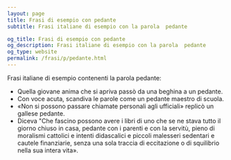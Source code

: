 ```yaml
---
layout: page
title: Frasi di esempio con pedante 
subtitle: Frasi italiane di esempio con la parola  pedante

og_title: Frasi di esempio con pedante 
og_description: Frasi italiane di esempio con la parola  pedante
og_type: website
permalink: /frasi/p/pedante.html
---
```


Frasi italiane di esempio contenenti la parola pedante:


- Quella giovane anima che si apriva passò da una beghina a un pedante.
- Con voce acuta, scandiva le parole come un pedante maestro di scuola.
- «Non si possono passare chiamate personali agli ufficiali» replicò un gallese pedante.
- Diceva "Che fascino possono avere i libri di uno che se ne stava tutto il giorno chiuso in casa, pedante con i parenti e con la servitù, pieno di moralismi cattolici e intenti didascalici e piccoli malesseri sedentari e cautele finanziarie, senza una sola traccia di eccitazione o di squilibrio nella sua intera vita».
